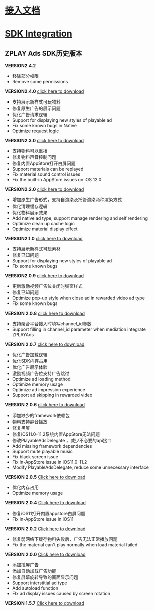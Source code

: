 # [接入文档](https://github.com/zplayads/PlayableAdsDemo-iOS/blob/master/README-CN.md)

# [SDK Integration](https://github.com/zplayads/PlayableAdsDemo-iOS/blob/master/README-EN.md)

## ZPLAY Ads SDK历史版本


**VERSION2.4.2** 
* 移除部分权限
* Remove some permissions 

**VERSION2.4.0** [click here to download](https://github.com/zplayads/PlayableAdsDemo-iOS/tree/2.4.0)
* 支持展示新样式可玩物料
* 修复原生广告的展示问题
* 优化广告请求逻辑
* Support for displaying new styles of playable ad 
* Fix some known bugs in Native 
* Optimize request logic

**VERSION2.3.0** [click here to download](https://github.com/zplayads/PlayableAdsDemo-iOS/tree/2.3.0)
* 支持物料可以重播
* 修复物料声音控制问题
* 修复内置AppStore打开白屏问题
* Support materials can be replayed
* Fix material sound control issues
* Fix the built-in AppStore issues on iOS 12.0

**VERSION2.2.0** [click here to download](https://github.com/zplayads/PlayableAdsDemo-iOS/tree/2.2.0)
* 增加原生广告形式，支持自渲染及托管渲染两种渲染方式
* 优化清理缓存逻辑
* 优化物料展示效果
* Add native ad type, support manage rendering and self rendering
* Optimize clean up cache logic
* Optimize material display effect

**VERSION2.1.0** [click here to download](https://github.com/zplayads/PlayableAdsDemo-iOS/tree/2.1.0)

* 支持展示新样式可玩素材
* 修复已知问题
* Support for displaying new styles of playable ad 
* Fix some known bugs

**VERSION2.0.9** [click here to download](https://github.com/zplayads/PlayableAdsDemo-iOS/tree/2.0.9)

* 更新激励视频广告位关闭时弹窗样式
* 修复已知问题
* Optimize pop-up style when close ad in rewarded video ad type
* Fix some known bugs


**VERSION 2.0.8** [click here to download](https://github.com/zplayads/PlayableAdsDemo-iOS/tree/2.0.8)

* 支持聚合平台接入时填写channel_id参数
* Support filling in channel_id parameter when mediation integrate ZPLAYAds

**VERSION 2.0.7** [click here to download](https://github.com/zplayads/PlayableAdsDemo-iOS/tree/2.0.7)

- 优化广告加载逻辑
- 优化SDK内存占用
- 优化广告展示体验
- 激励视频广告位支持广告跳过
- Optimize ad loading method
- Optimize memory usage
- Optimize ad impression experience
- Support ad skipping in rewarded video

**VERSION 2.0.6** [click here to download](https://github.com/zplayads/PlayableAdsDemo-iOS/tree/2.0.6)
* 添加缺少的framework依赖包
* 物料支持静音播放
* 修复黑屏
* 修复iOS11.0-11.2系统内置AppStore无法问题
* 修改PlayableAdsDelegate ，减少不必要的api接口
* Add missing framework dependencies
* Support mute playable music
* Fix black screen issue
* Fix in-AppStore issue in iOS11.0-11.2
* Modify PlayableAdsDelegate, reduce some unnecessary interface

**VERSION 2.0.5** [Click here to download](https://github.com/zplayads/PlayableAdsDemo-iOS/tree/2.0.5)
* 优化内存占用
* Optimize memory usage

**VERSION 2.0.4** [Click here to download](https://github.com/zplayads/PlayableAdsDemo-iOS/tree/2.0.4)
* 修复iOS11打开内置appstore白屏问题
* Fix in-AppStore issue in iOS11


**VERSION 2.0.2** [Click here to download](https://github.com/zplayads/PlayableAdsDemo-iOS/tree/2.0.2)
* 修复弱网络下缓存物料失败后，广告无法正常播放问题
* Fix the material can't play normally when load material failed

**VERSION 2.0.0** [Click here to download](https://github.com/zplayads/PlayableAdsDemo-iOS/tree/2.0.0)
* 添加插屏广告
* 添加自动加载广告功能
* 修复屏幕旋转导致的画面显示问题
* Support interstitial ad type
* Add autoload function
* FIx ad display issues caused by screen rotation

**VERSION 1.5.7** [Click here to download](https://github.com/zplayads/PlayableAdsDemo-iOS/tree/1.5.7)

